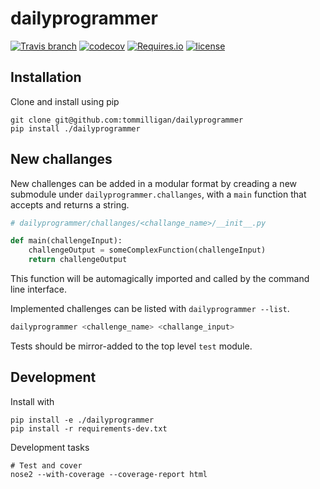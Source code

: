 # dailyprogrammer

[![Travis branch](https://img.shields.io/travis/tommilligan/dailyprogrammer/develop.svg)](https://travis-ci.org/tommilligan/dailyprogrammer)
[![codecov](https://codecov.io/gh/tommilligan/dailyprogrammer/branch/develop/graph/badge.svg)](https://codecov.io/gh/tommilligan/dailyprogrammer)
[![Requires.io](https://img.shields.io/requires/github/tommilligan/dailyprogrammer.svg)](https://requires.io/github/tommilligan/dailyprogrammer/requirements/?branch=master)
[![license](https://img.shields.io/github/license/tommilligan/dailyprogrammer.svg)]()


## Installation

Clone and install using pip
```
git clone git@github.com:tommilligan/dailyprogrammer
pip install ./dailyprogrammer
```

## New challanges

New challenges can be added in a modular format by creading a new submodule under `dailyprogrammer.challanges`, with a `main` function that accepts and returns a string.

```python
# dailyprogrammer/challanges/<challange_name>/__init__.py

def main(challengeInput):
    challengeOutput = someComplexFunction(challengeInput)
    return challengeOutput
```

This function will be automagically imported and called by the command line interface.

Implemented challenges can be listed with `dailyprogrammer --list`.

```bash
dailyprogrammer <challenge_name> <challange_input>
```

Tests should be mirror-added to the top level `test` module.

## Development

Install with
```
pip install -e ./dailyprogrammer
pip install -r requirements-dev.txt
```

Development tasks
```
# Test and cover
nose2 --with-coverage --coverage-report html
```
